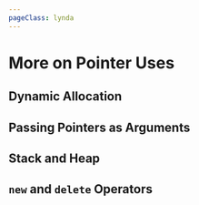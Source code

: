```yaml
---
pageClass: lynda
---
```


# More on Pointer Uses

## Dynamic Allocation

## Passing Pointers as Arguments

## Stack and Heap

## `new` and `delete` Operators